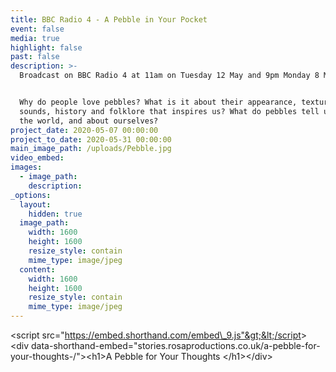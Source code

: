 ```yaml
---
title: BBC Radio 4 - A Pebble in Your Pocket
event: false
media: true
highlight: false
past: false
description: >-
  Broadcast on BBC Radio 4 at 11am on Tuesday 12 May and 9pm Monday 8 May 2020.


  Why do people love pebbles? What is it about their appearance, texture,
  sounds, history and folklore that inspires us? What do pebbles tell us about
  the world, and about ourselves?
project_date: 2020-05-07 00:00:00
project_to_date: 2020-05-31 00:00:00
main_image_path: /uploads/Pebble.jpg
video_embed:
images:
  - image_path:
    description:
_options:
  layout:
    hidden: true
  image_path:
    width: 1600
    height: 1600
    resize_style: contain
    mime_type: image/jpeg
  content:
    width: 1600
    height: 1600
    resize_style: contain
    mime_type: image/jpeg
---
```


&lt;script src="https://embed.shorthand.com/embed\_9.js"&gt;&lt;/script&gt; &lt;div data-shorthand-embed="stories.rosaproductions.co.uk/a-pebble-for-your-thoughts-/"&gt;&lt;h1&gt;A Pebble for Your Thoughts &lt;/h1&gt;&lt;/div&gt;
